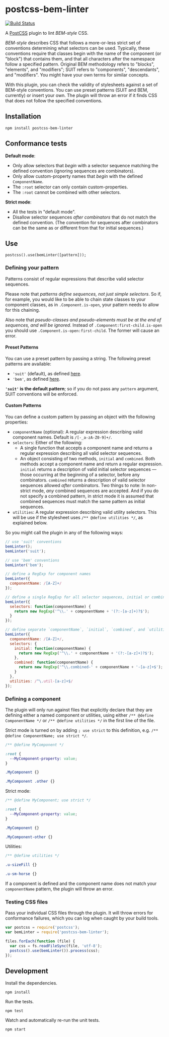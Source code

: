 # postcss-bem-linter

[![Build Status](https://secure.travis-ci.org/necolas/postcss-bem-linter.png?branch=master)](http://travis-ci.org/necolas/postcss-bem-linter)

A [PostCSS](https://github.com/postcss/postcss) plugin to lint *BEM-style* CSS.

*BEM-style* describes CSS that follows a more-or-less strict set of conventions determining
what selectors can be used. Typically, these conventions require that classes begin with
the name of the component (or "block") that contains them, and that all characters after the
namespace follow a specified pattern. Original BEM methodology refers to "blocks", "elements",
and "modifiers"; SUIT refers to "components", "descendants", and "modifiers". You might have your
own terms for similar concepts.

With this plugin, you can check the validity of stylesheets against a set of BEM-style conventions.
You can use preset patterns (SUIT and BEM, currently) or insert your own. The plugin will throw an
error if it finds CSS that does not follow the specified conventions.

## Installation

```
npm install postcss-bem-linter
```

## Conformance tests

**Default mode**:

* Only allow selectors that *begin* with a selector sequence matching the defined convention
  (ignoring sequences are combinators).
* Only allow custom-property names that *begin* with the defined `ComponentName`.
* The `:root` selector can only contain custom-properties.
* The `:root` cannot be combined with other selectors.

**Strict mode**:

* All the tests in "default mode".
* Disallow selector sequences *after combinators* that do not match the
  defined convention. (The convention for sequences after combinators can be the same as
  or different from that for initial sequences.)

## Use

```
postcss().use(bemLinter([pattern]));
```

### Defining your pattern

Patterns consist of regular expressions that describe valid selector sequences.

Please note that *patterns define sequences, not just simple selectors*. So if, for example,
you would like to be able to chain state classes to your component classes, as in
`.Component.is-open`, your pattern needs to allow for this chaining.

Also note that *pseudo-classes and pseudo-elements must be at the end of sequences, and
will be ignored*. Instead of `.Component:first-child.is-open` you should use
`.Component.is-open:first-child`. The former will cause an error.

#### Preset Patterns

You can use a preset pattern by passing a string. The following preset patterns are available:

- `'suit'` (default), as defined [here](https://github.com/suitcss/suit/blob/master/doc/naming-conventions.md).
- `'bem'`, as defined [here](https://en.bem.info/tools/bem/bem-naming/).

**`'suit'` is the default pattern**; so if you do not pass any `pattern` argument,
SUIT conventions will be enforced.

#### Custom Patterns

You can define a custom pattern by passing an object with the following properties:

- `componentName` (optional): A regular expression describing valid component names.
  Default is `/[-_a-zA-Z0-9]+/`.
- `selectors`: Either of the following:
  - A single function that accepts a component name and returns a regular expression describing
    all valid selector sequences.
  - An object consisting of two methods, `initial` and `combined`. Both methods accept a
    component name and return a regular expression. `initial` returns a description of valid
    initial selector sequences — those occurring at the beginning of a selector, before any
    combinators. `combined` returns a description of valid selector sequences allowed *after* combinators.
    Two things to note: In non-strict mode, *any* combined sequences are accepted.
    And if you do not specify a combined pattern, in strict mode it is assumed that combined
    sequences must match the same pattern as initial sequences.
- `utilities`: A regular expression describing valid utility selectors. This will be use
    if the stylesheet uses `/** @define utilities */`, as explained below.

So you might call the plugin in any of the following ways:

```js
// use 'suit' conventions
bemLinter();
bemLinter('suit');

// use 'bem' conventions
bemLinter('bem');

// define a RegExp for component names
bemLinter({
  componentName: /[A-Z]+/
});

// define a single RegExp for all selector sequences, initial or combined
bemLinter({
  selectors: function(componentName) {
    return new RegExp('^\\.' + componentName + '(?:-[a-z]+)?$');
  }
});

// define separate `componentName`, `initial`, `combined`, and `utilities` RegExps
bemLinter({
  componentName: /[A-Z]+/,
  selectors: {
    initial: function(componentName) {
      return new RegExp('^\\.' + componentName + '(?:-[a-z]+)?$');
    },
    combined: function(componentName) {
      return new RegExp('^\\.combined-' + componentName + '-[a-z]+$');
    }
  },
  utilities: /^\.util-[a-z]+$/
});
```

### Defining a component

The plugin will only run against files that explicitly declare that they
are defining either a named component or utilities, using either
`/** @define ComponentName */` or `/** @define utilities */` in the first line
of the file.

Strict mode is turned on by adding `; use strict` to this definition,
e.g. `/** @define ComponentName; use strict */`.

```css
/** @define MyComponent */

:root {
  --MyComponent-property: value;
}

.MyComponent {}

.MyComponent .other {}
```

Strict mode:

```css
/** @define MyComponent; use strict */

:root {
  --MyComponent-property: value;
}

.MyComponent {}

.MyComponent-other {}
```

Utilities:

```css
/** @define utilities */

.u-sizeFill {}

.u-sm-horse {}
```

If a component is defined and the component name does not match your `componentName` pattern,
the plugin will throw an error.

### Testing CSS files

Pass your individual CSS files through the plugin. It will throw errors for
conformance failures, which you can log when caught by your build tools.

```js
var postcss = require('postcss');
var bemLinter = require('postcss-bem-linter');

files.forEach(function (file) {
  var css = fs.readFileSync(file, 'utf-8');
  postcss().use(bemLinter()).process(css);
});
```

## Development

Install the dependencies.

```
npm install
```

Run the tests.

```
npm test
```

Watch and automatically re-run the unit tests.

```
npm start
```
